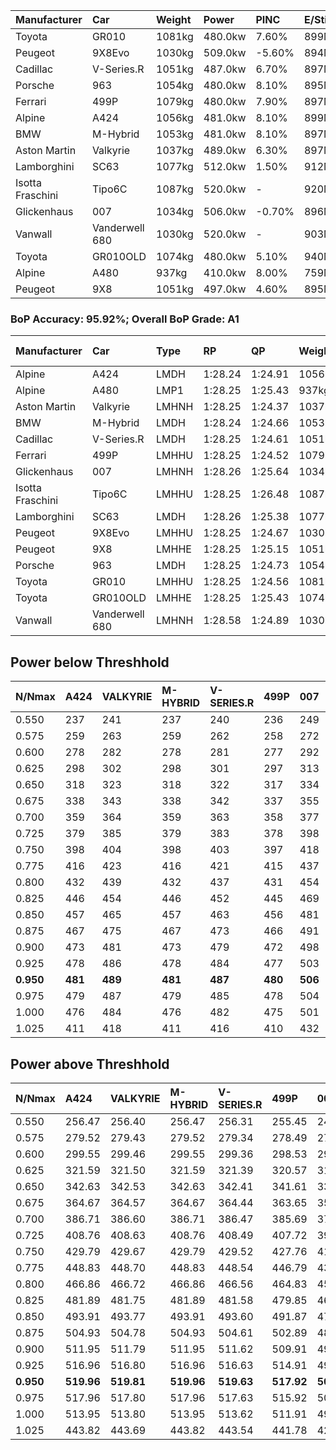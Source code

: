 | Manufacturer     | Car            | Weight | Power   | PINC    | E/Stint | FDS     |
|:-|:-|:-|:-|:-|:-|:-|
| Toyota           | GR010          | 1081kg | 480.0kw | 7.60%   | 899MJ   | 190kph  |
| Peugeot          | 9X8Evo         | 1030kg | 509.0kw | -5.60%  | 894MJ   | 190kph  |
| Cadillac         | V-Series.R     | 1051kg | 487.0kw | 6.70%   | 897MJ   |    -    |
| Porsche          | 963            | 1054kg | 480.0kw | 8.10%   | 895MJ   |    -    |
| Ferrari          | 499P           | 1079kg | 480.0kw | 7.90%   | 897MJ   | 190kph  |
| Alpine           | A424           | 1056kg | 481.0kw | 8.10%   | 899MJ   |    -    |
| BMW              | M-Hybrid       | 1053kg | 481.0kw | 8.10%   | 897MJ   |    -    |
| Aston Martin     | Valkyrie       | 1037kg | 489.0kw | 6.30%   | 897MJ   |    -    |
| Lamborghini      | SC63           | 1077kg | 512.0kw | 1.50%   | 912MJ   |    -    |
| Isotta Fraschini | Tipo6C         | 1087kg | 520.0kw |    -    | 920MJ   | 190kph  |
| Glickenhaus      | 007            | 1034kg | 506.0kw | -0.70%  | 896MJ   |    -    |
| Vanwall          | Vanderwell 680 | 1030kg | 520.0kw |    -    | 903MJ   |    -    |
| Toyota           | GR010OLD       | 1074kg | 480.0kw | 5.10%   | 940MJ   | 150kph  |
| Alpine           | A480           | 937kg  | 410.0kw | 8.00%   | 759MJ   |    -    |
| Peugeot          | 9X8            | 1051kg | 497.0kw | 4.60%   | 895MJ   | 150kph  |

### BoP Accuracy: 95.92%; Overall BoP Grade: A1
| Manufacturer     | Car            | Type  | RP      | QP      | Weight | Power¹  | Threshhold | PINC    | Power²   | E/Stint | AVG Vmax  | FDS     | RDLC | L/Stint | BOP-Grade | Model Accuracy | Model Points | Match%  | SimDiff |
|:-|:-|:-|:-|:-|:-|:-|:-|:-|:-|:-|:-|:-|:-|:-|:-|:-|:-|:-|:-|
| Alpine           | A424           | LMDH  | 1:28.24 | 1:24.91 | 1056kg | 481.0kw | 210.0kph   | 8.10%   | 520.00kw |  899MJ  | 268.42kph |    -    | 1.02 | 43      | ~A1       | 99.31%         | 2573         | 99.31%  | #       |
| Alpine           | A480           | LMP1  | 1:28.25 | 1:25.43 |  937kg | 410.0kw | 210.0kph   | 8.00%   | 442.80kw |  759MJ  | 271.17kph |    -    | 0.99 | 40      | ~A1       | 94.60%         | 1683         | 100.00% | #       |
| Aston Martin     | Valkyrie       | LMHNH | 1:28.25 | 1:24.37 | 1037kg | 489.0kw | 210.0kph   | 6.30%   | 519.80kw |  897MJ  | 271.12kph |    -    | 1.04 | 43      | +C1       | 100.00%        | 630          | 79.98%  | #       |
| BMW              | M-Hybrid       | LMDH  | 1:28.24 | 1:24.66 | 1053kg | 481.0kw | 210.0kph   | 8.10%   | 520.00kw |  897MJ  | 270.36kph |    -    | 1.02 | 43      | ~A1       | 99.41%         | 2544         | 99.60%  | #       |
| Cadillac         | V-Series.R     | LMDH  | 1:28.25 | 1:24.61 | 1051kg | 487.0kw | 210.0kph   | 6.70%   | 519.60kw |  897MJ  | 271.87kph |    -    | 1.02 | 43      | ~A1       | 99.30%         | 4946         | 99.10%  | #       |
| Ferrari          | 499P           | LMHHU | 1:28.25 | 1:24.52 | 1079kg | 480.0kw | 210.0kph   | 7.90%   | 517.90kw |  897MJ  | 269.91kph | 190kph  | 1.03 | 43      | ~A1       | 100.00%        | 8223         | 98.98%  | #       |
| Glickenhaus      | 007            | LMHNH | 1:28.26 | 1:25.64 | 1034kg | 506.0kw | 210.0kph   | -0.70%  | 502.50kw |  896MJ  | 273.85kph |    -    | 0.96 | 43      | ~A1       | 93.86%         | 2169         | 100.00% | #       |
| Isotta Fraschini | Tipo6C         | LMHHU | 1:28.25 | 1:26.48 | 1087kg | 520.0kw | 210.0kph   |    -    | 520.00kw |  920MJ  | 270.40kph | 190kph  | 1.03 | 43      | +C1       | 97.73%         | 129          | 78.50%  | #       |
| Lamborghini      | SC63           | LMDH  | 1:28.26 | 1:25.38 | 1077kg | 512.0kw | 210.0kph   | 1.50%   | 519.70kw |  912MJ  | 266.50kph |    -    | 1.03 | 43      | ~A1       | 98.78%         | 813          | 100.00% | +1.36   |
| Peugeot          | 9X8Evo         | LMHHU | 1:28.25 | 1:24.67 | 1030kg | 509.0kw | 210.0kph   | -5.60%  | 480.50kw |  894MJ  | 275.81kph | 190kph  | 1.03 | 43      | ~A1       | 96.77%         | 2307         | 96.36%  | #       |
| Peugeot          | 9X8            | LMHHE | 1:28.25 | 1:25.15 | 1051kg | 497.0kw | 210.0kph   | 4.60%   | 519.90kw |  895MJ  | 267.64kph | 150kph  | 1.03 | 43      | ~A1       | 97.99%         | 5010         | 100.00% | #       |
| Porsche          | 963            | LMDH  | 1:28.25 | 1:24.73 | 1054kg | 480.0kw | 210.0kph   | 8.10%   | 518.90kw |  895MJ  | 269.64kph |    -    | 1.02 | 43      | ~A1       | 99.86%         | 11699        | 98.71%  | #       |
| Toyota           | GR010          | LMHHU | 1:28.25 | 1:24.56 | 1081kg | 480.0kw | 210.0kph   | 7.60%   | 516.50kw |  899MJ  | 268.62kph | 190kph  | 1.03 | 43      | ~A1       | 99.63%         | 6190         | 99.64%  | #       |
| Toyota           | GR010OLD       | LMHHE | 1:28.25 | 1:25.43 | 1074kg | 480.0kw | 210.0kph   | 5.10%   | 504.50kw |  940MJ  | 271.13kph | 150kph  | 1.03 | 43      | +A2       | 93.47%         | 1031         | 94.62%  | #       |
| Vanwall          | Vanderwell 680 | LMHNH | 1:28.58 | 1:24.89 | 1030kg | 520.0kw | 0.0kph     |    -    | 520.00kw |  903MJ  | 271.13kph |    -    | 1.02 | 43      | +A2       | 94.33%         | 632          | 93.99%  | #       |

## Power below Threshhold
| N/Nmax    | A424    | VALKYRIE | M-HYBRID | V-SERIES.R | 499P    | 007     | TIPO6C  | SC63    | 9X8EVO  | 9X8     | 963     | GR010   | GR010OLD | VANDERWELL 680 | ​     | RPM      | A480       |
|:-|:-|:-|:-|:-|:-|:-|:-|:-|:-|:-|:-|:-|:-|:-|:-|:-|:-|
|  0.550    |  237    |  241     |  237     |  240       |  236    |  249    |  256    |  252    |  251    |  245    |  236    |  236    |  236     |  256           |  ​    |   --     |   -        |
|  0.575    |  259    |  263     |  259     |  262       |  258    |  272    |  279    |  275    |  274    |  267    |  258    |  258    |  258     |  279           |  ​    |   --     |   -        |
|  0.600    |  278    |  282     |  278     |  281       |  277    |  292    |  300    |  296    |  294    |  287    |  277    |  277    |  277     |  300           |  ​    |   --     |   -        |
|  0.625    |  298    |  302     |  298     |  301       |  297    |  313    |  322    |  317    |  315    |  307    |  297    |  297    |  297     |  322           |  ​    |   --     |   -        |
|  0.650    |  318    |  323     |  318     |  322       |  317    |  334    |  343    |  338    |  336    |  328    |  317    |  317    |  317     |  343           |  ​    |   --     |   -        |
|  0.675    |  338    |  343     |  338     |  342       |  337    |  355    |  365    |  359    |  357    |  349    |  337    |  337    |  337     |  365           |  ​    |   --     |   -        |
|  0.700    |  359    |  364     |  359     |  363       |  358    |  377    |  387    |  381    |  379    |  370    |  358    |  358    |  358     |  387           |  ​    |   --     |   -        |
|  0.725    |  379    |  385     |  379     |  383       |  378    |  398    |  409    |  403    |  400    |  391    |  378    |  378    |  378     |  409           |  ​    |   --     |   -        |
|  0.750    |  398    |  404     |  398     |  403       |  397    |  418    |  430    |  423    |  421    |  411    |  397    |  397    |  397     |  430           |  ​    |   --     |   -        |
|  0.775    |  416    |  423     |  416     |  421       |  415    |  437    |  449    |  442    |  440    |  429    |  415    |  415    |  415     |  449           |  ​    |  5000    |  -3213569  |
|  0.800    |  432    |  439     |  432     |  437       |  431    |  454    |  467    |  460    |  457    |  446    |  431    |  431    |  431     |  467           |  ​    |  5500    |  -3499979  |
|  0.825    |  446    |  454     |  446     |  452       |  445    |  469    |  482    |  475    |  472    |  461    |  445    |  445    |  445     |  482           |  ​    |  5999    |  -3800400  |
|  0.850    |  457    |  465     |  457     |  463       |  456    |  481    |  494    |  486    |  484    |  472    |  456    |  456    |  456     |  494           |  ​    |  6499    |  -4114832  |
|  0.875    |  467    |  475     |  467     |  473       |  466    |  491    |  505    |  497    |  494    |  482    |  466    |  466    |  466     |  505           |  ​    |  7000    |  -4443276  |
|  0.900    |  473    |  481     |  473     |  479       |  472    |  498    |  512    |  504    |  501    |  489    |  472    |  472    |  472     |  512           |  ​    |  7500    |  -4785730  |
|  0.925    |  478    |  486     |  478     |  484       |  477    |  503    |  517    |  509    |  506    |  494    |  477    |  477    |  477     |  517           |  ​    |  8000    |  407       |
| **0.950** | **481** | **489**  | **481**  | **487**    | **480** | **506** | **520** | **512** | **509** | **497** | **480** | **480** | **480**  | **520**        | **​** | **8499** | **410**    |
|  0.975    |  479    |  487     |  479     |  485       |  478    |  504    |  518    |  510    |  507    |  495    |  478    |  478    |  478     |  518           |  ​    |  9000    |  205       |
|  1.000    |  476    |  484     |  476     |  482       |  475    |  501    |  514    |  506    |  504    |  492    |  475    |  475    |  475     |  514           |  ​    |   --     |   -        |
|  1.025    |  411    |  418     |  411     |  416       |  410    |  432    |  444    |  437    |  435    |  424    |  410    |  410    |  410     |  444           |  ​    |   --     |   -        |

## Power above Threshhold
| N/Nmax    | A424       | VALKYRIE   | M-HYBRID   | V-SERIES.R | 499P       | 007        | TIPO6C  | SC63       | 9X8EVO     | 9X8        | 963        | GR010      | GR010OLD   | VANDERWELL 680 | ​     | RPM      | A480            |
|:-|:-|:-|:-|:-|:-|:-|:-|:-|:-|:-|:-|:-|:-|:-|:-|:-|:-|
|  0.550    |  256.47    |  256.40    |  256.47    |  256.31    |  255.45    |  247.23    |  256    |  256.34    |  236.24    |  256.43    |  255.43    |  254.24    |  248.24    |  256           |  ​    |   --     |  0.00           |
|  0.575    |  279.52    |  279.43    |  279.52    |  279.34    |  278.49    |  270.25    |  279    |  279.37    |  258.27    |  279.46    |  278.47    |  277.26    |  271.26    |  279           |  ​    |   --     |  0.00           |
|  0.600    |  299.55    |  299.46    |  299.55    |  299.36    |  298.53    |  290.26    |  300    |  299.39    |  277.29    |  299.50    |  299.51    |  298.28    |  291.28    |  300           |  ​    |   --     |  0.00           |
|  0.625    |  321.59    |  321.50    |  321.59    |  321.39    |  320.57    |  310.28    |  322    |  321.42    |  297.31    |  321.53    |  321.55    |  319.30    |  312.30    |  322           |  ​    |   --     |  0.00           |
|  0.650    |  342.63    |  342.53    |  342.63    |  342.41    |  341.61    |  331.30    |  343    |  342.45    |  317.33    |  342.57    |  342.58    |  340.32    |  333.32    |  343           |  ​    |   --     |  0.00           |
|  0.675    |  364.67    |  364.57    |  364.67    |  364.44    |  363.65    |  352.32    |  365    |  364.48    |  337.35    |  364.60    |  364.62    |  362.34    |  354.34    |  365           |  ​    |   --     |  0.00           |
|  0.700    |  386.71    |  386.60    |  386.71    |  386.47    |  385.69    |  374.34    |  387    |  386.51    |  358.37    |  386.64    |  386.66    |  384.36    |  375.36    |  387           |  ​    |   --     |  0.00           |
|  0.725    |  408.76    |  408.63    |  408.76    |  408.49    |  407.72    |  395.36    |  409    |  408.53    |  378.39    |  408.68    |  407.69    |  406.38    |  396.38    |  409           |  ​    |   --     |  0.00           |
|  0.750    |  429.79    |  429.67    |  429.79    |  429.52    |  427.76    |  415.38    |  430    |  429.56    |  397.41    |  429.71    |  428.73    |  427.40    |  416.40    |  430           |  ​    |   --     |  0.00           |
|  0.775    |  448.83    |  448.70    |  448.83    |  448.54    |  446.79    |  434.40    |  449    |  448.59    |  415.43    |  448.74    |  447.76    |  446.41    |  435.41    |  449           |  ​    |  5000    |  -3,476,936.73  |
|  0.800    |  466.86    |  466.72    |  466.86    |  466.56    |  464.83    |  451.41    |  467    |  466.61    |  431.45    |  466.77    |  465.79    |  463.43    |  453.43    |  467           |  ​    |  5500    |  -3,786,819.59  |
|  0.825    |  481.89    |  481.75    |  481.89    |  481.58    |  479.85    |  466.43    |  482    |  481.63    |  445.46    |  481.80    |  480.82    |  478.44    |  468.45    |  482           |  ​    |  5999    |  -4,111,860.84  |
|  0.850    |  493.91    |  493.77    |  493.91    |  493.60    |  491.87    |  477.44    |  494    |  493.65    |  456.47    |  493.82    |  492.84    |  490.46    |  479.46    |  494           |  ​    |  6499    |  -4,452,062.47  |
|  0.875    |  504.93    |  504.78    |  504.93    |  504.61    |  502.89    |  487.44    |  505    |  504.66    |  466.48    |  504.84    |  503.85    |  501.47    |  489.47    |  505           |  ​    |  7000    |  -4,807,423.50  |
|  0.900    |  511.95    |  511.79    |  511.95    |  511.62    |  509.91    |  494.45    |  512    |  511.67    |  472.49    |  511.85    |  510.87    |  508.47    |  496.47    |  512           |  ​    |  7500    |  -5,177,942.91  |
|  0.925    |  516.96    |  516.80    |  516.96    |  516.63    |  514.91    |  499.46    |  517    |  516.68    |  477.49    |  516.86    |  515.87    |  513.48    |  501.48    |  517           |  ​    |  8000    |  440.80         |
| **0.950** | **519.96** | **519.81** | **519.96** | **519.63** | **517.92** | **502.46** | **520** | **519.68** | **480.50** | **519.86** | **518.88** | **516.48** | **504.48** | **520**        | **​** | **8499** | **443.80**      |
|  0.975    |  517.96    |  517.80    |  517.96    |  517.63    |  515.92    |  500.46    |  518    |  517.68    |  478.49    |  517.86    |  516.88    |  514.48    |  502.48    |  518           |  ​    |  9000    |  221.40         |
|  1.000    |  513.95    |  513.80    |  513.95    |  513.62    |  511.91    |  497.45    |  514    |  513.67    |  475.49    |  513.85    |  512.87    |  510.47    |  499.48    |  514           |  ​    |   --     |  0.00           |
|  1.025    |  443.82    |  443.69    |  443.82    |  443.54    |  441.78    |  429.39    |  444    |  443.58    |  410.42    |  443.74    |  442.75    |  441.41    |  430.41    |  444           |  ​    |   --     |  0.00           |
